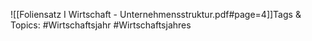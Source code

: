 
![[Foliensatz I Wirtschaft - Unternehmensstruktur.pdf#page=4]]Tags & Topics:
   #Wirtschaftsjahr
   #Wirtschaftsjahres